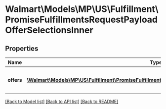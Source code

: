 # Walmart\Models\MP\US\Fulfillment\PromiseFulfillmentsRequestPayloadOfferSelectionsInner

## Properties

Name | Type | Description | Notes
------------ | ------------- | ------------- | -------------
**offers** | [**\Walmart\Models\MP\US\Fulfillment\PromiseFulfillmentsRequestPayloadOfferSelectionsInnerOffersInner[]**](PromiseFulfillmentsRequestPayloadOfferSelectionsInnerOffersInner.md) | Offer details. List of an items/vendor sku. |


[[Back to Model list]](./) [[Back to API list]](../../../../../README.md#supported-apis) [[Back to README]](../../../../../README.md)
